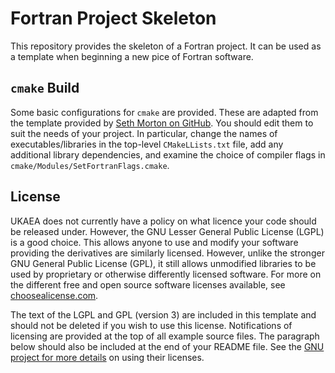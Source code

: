 # Fortran Project Skeleton

This repository provides the skeleton of a Fortran project. It can be
used as a template when beginning a new pice of Fortran software.

## `cmake` Build

Some basic configurations for `cmake` are provided. These are adapted
from the template provided by [Seth Morton on
GitHub](https://github.com/SethMMorton/cmake_fortran_template). You
should edit them to suit the needs of your project. In particular,
change the names of executables/libraries in the top-level
`CMakeLLists.txt` file, add any additional library dependencies, and
examine the choice of compiler flags in
`cmake/Modules/SetFortranFlags.cmake`.

## License

UKAEA does not currently have a policy on what licence your code
should be released under. However, the GNU Lesser General Public
License (LGPL) is a good choice. This allows anyone to use and modify
your software providing the derivatives are similarly
licensed. However, unlike the stronger GNU General Public License
(GPL), it still allows unmodified libraries to be used by proprietary
or otherwise differently licensed software. For more on the different
free and open source software licenses available, see
[choosealicense.com](https://choosealicense.com/licenses/).

The text of the LGPL and GPL (version 3) are included in this template
and should not be deleted if you wish to use this
license. Notifications of licensing are provided at the top of all
example source files. The paragraph below should also be included at
the end of your README file. See the [GNU project for more
details](https://www.gnu.org/licenses/gpl-howto.html) on using their
licenses.
